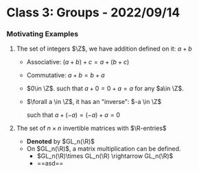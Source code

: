 # Class 3: Groups - 2022/09/14

### Motivating Examples

1. The set of integers $\Z$, we have addition defined on it: $a+b$

    * Associative: $(a+b)+c = a+(b+c)$

    * Commutative: $a+b=b+a$

    * $0\in \Z$. such that $a+0=0+a=a$ for any $a\in \Z$.

    * $\forall a \in \Z$, it has an "inverse": $-a \in \Z$ 

        such that $a+(-a)=(-a)+a=0$

2. The set of $n\times n$ invertible matrices with $\R-entries$

    * **Denoted** by $GL_n(\R)$ 
    * On $GL_n(\R)$, a matrix multiplication can be defined.
        * $GL_n(\R)\times GL_n(\R) \rightarrow GL_n(\R)$
        * ==asd== 



